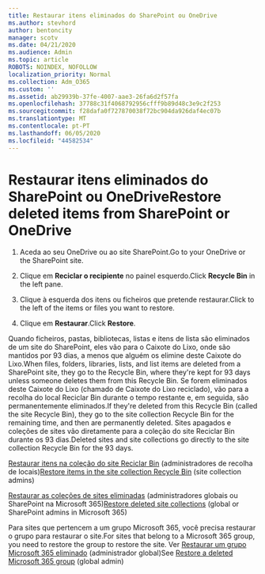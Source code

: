 ```yaml
---
title: Restaurar itens eliminados do SharePoint ou OneDrive
ms.author: stevhord
author: bentoncity
manager: scotv
ms.date: 04/21/2020
ms.audience: Admin
ms.topic: article
ROBOTS: NOINDEX, NOFOLLOW
localization_priority: Normal
ms.collection: Adm_O365
ms.custom: ''
ms.assetid: ab29939b-37fe-4007-aae3-26fa6d2f57fa
ms.openlocfilehash: 37788c31f4068792956cfff9b89d48c3e9c2f253
ms.sourcegitcommit: f28dafa0f727870038f72bc904da926daf4ec07b
ms.translationtype: MT
ms.contentlocale: pt-PT
ms.lasthandoff: 06/05/2020
ms.locfileid: "44582534"
---
```

# <a name="restore-deleted-items-from-sharepoint-or-onedrive"></a><span data-ttu-id="f8ca0-102">Restaurar itens eliminados do SharePoint ou OneDrive</span><span class="sxs-lookup"><span data-stu-id="f8ca0-102">Restore deleted items from SharePoint or OneDrive</span></span>

1. <span data-ttu-id="f8ca0-103">Aceda ao seu OneDrive ou ao site SharePoint.</span><span class="sxs-lookup"><span data-stu-id="f8ca0-103">Go to your OneDrive or the SharePoint site.</span></span>
    
2. <span data-ttu-id="f8ca0-104">Clique em **Reciclar o recipiente** no painel esquerdo.</span><span class="sxs-lookup"><span data-stu-id="f8ca0-104">Click **Recycle Bin** in the left pane.</span></span> 
    
3. <span data-ttu-id="f8ca0-105">Clique à esquerda dos itens ou ficheiros que pretende restaurar.</span><span class="sxs-lookup"><span data-stu-id="f8ca0-105">Click to the left of the items or files you want to restore.</span></span>
    
4. <span data-ttu-id="f8ca0-106">Clique em **Restaurar**.</span><span class="sxs-lookup"><span data-stu-id="f8ca0-106">Click **Restore**.</span></span> 
    
<span data-ttu-id="f8ca0-107">Quando ficheiros, pastas, bibliotecas, listas e itens de lista são eliminados de um site do SharePoint, eles vão para o Caixote do Lixo, onde são mantidos por 93 dias, a menos que alguém os elimine deste Caixote do Lixo.</span><span class="sxs-lookup"><span data-stu-id="f8ca0-107">When files, folders, libraries, lists, and list items are deleted from a SharePoint site, they go to the Recycle Bin, where they're kept for 93 days unless someone deletes them from this Recycle Bin.</span></span> <span data-ttu-id="f8ca0-108">Se forem eliminados deste Caixote do Lixo (chamado de Caixote do Lixo reciclado), vão para a recolha do local Reciclar Bin durante o tempo restante e, em seguida, são permanentemente eliminados.</span><span class="sxs-lookup"><span data-stu-id="f8ca0-108">If they're deleted from this Recycle Bin (called the site Recycle Bin), they go to the site collection Recycle Bin for the remaining time, and then are permanently deleted.</span></span> <span data-ttu-id="f8ca0-109">Sites apagados e coleções de sites vão diretamente para a coleção do site Reciclar Bin durante os 93 dias.</span><span class="sxs-lookup"><span data-stu-id="f8ca0-109">Deleted sites and site collections go directly to the site collection Recycle Bin for the 93 days.</span></span>
  
<span data-ttu-id="f8ca0-110">[Restaurar itens na coleção do site Reciclar Bin](https://go.microsoft.com/fwlink/?linkid=867800) (administradores de recolha de locais)</span><span class="sxs-lookup"><span data-stu-id="f8ca0-110">[Restore items in the site collection Recycle Bin](https://go.microsoft.com/fwlink/?linkid=867800) (site collection admins)</span></span> 
  
<span data-ttu-id="f8ca0-111">[Restaurar as coleções de sites eliminadas](https://go.microsoft.com/fwlink/?linkid=867660) (administradores globais ou SharePoint na Microsoft 365)</span><span class="sxs-lookup"><span data-stu-id="f8ca0-111">[Restore deleted site collections](https://go.microsoft.com/fwlink/?linkid=867660) (global or SharePoint admins in Microsoft 365)</span></span> 
  
<span data-ttu-id="f8ca0-112">Para sites que pertencem a um grupo Microsoft 365, você precisa restaurar o grupo para restaurar o site.</span><span class="sxs-lookup"><span data-stu-id="f8ca0-112">For sites that belong to a Microsoft 365 group, you need to restore the group to restore the site.</span></span> <span data-ttu-id="f8ca0-113">Ver [Restaurar um grupo Microsoft 365 eliminado](https://go.microsoft.com/fwlink/?linkid=867802) (administrador global)</span><span class="sxs-lookup"><span data-stu-id="f8ca0-113">See [Restore a deleted Microsoft 365 group](https://go.microsoft.com/fwlink/?linkid=867802) (global admin)</span></span> 
  

